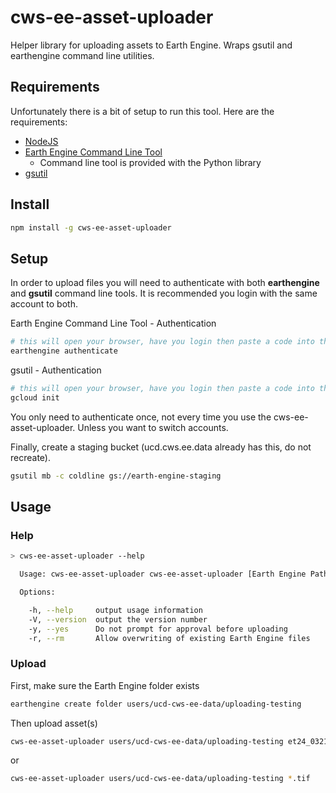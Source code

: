 # cws-ee-asset-uploader
Helper library for uploading assets to Earth Engine.  Wraps gsutil and earthengine command line utilities.

## Requirements

Unfortunately there is a bit of setup to run this tool.  Here are the requirements:

 - [NodeJS](https://nodejs.org/en/download/)
 - [Earth Engine Command Line Tool](https://developers.google.com/earth-engine/python_install)
   - Command line tool is provided with the Python library
 - [gsutil](https://cloud.google.com/sdk/docs/)

## Install

```bash
npm install -g cws-ee-asset-uploader
```

## Setup

In order to upload files you will need to authenticate with both **earthengine** and **gsutil** command line
tools.  It is recommended you login with the same account to both.

Earth Engine Command Line Tool - Authentication
```bash
# this will open your browser, have you login then paste a code into the terminal
earthengine authenticate
``` 

gsutil - Authentication
```bash
# this will open your browser, have you login then paste a code into the terminal
gcloud init
``` 

You only need to authenticate once, not every time you use the cws-ee-asset-uploader.  Unless
you want to switch accounts.

Finally, create a staging bucket (ucd.cws.ee.data already has this, do not recreate).

```bash
gsutil mb -c coldline gs://earth-engine-staging
```

## Usage

### Help

```bash
> cws-ee-asset-uploader --help

  Usage: cws-ee-asset-uploader cws-ee-asset-uploader [Earth Engine Path] <File...>

  Options:

    -h, --help     output usage information
    -V, --version  output the version number
    -y, --yes      Do not prompt for approval before uploading
    -r, --rm       Allow overwriting of existing Earth Engine files
```

### Upload

First, make sure the Earth Engine folder exists
```bash
earthengine create folder users/ucd-cws-ee-data/uploading-testing
```

Then upload asset(s)

```bash
cws-ee-asset-uploader users/ucd-cws-ee-data/uploading-testing et24_03212015_P44R33_L8_BD.tif
```
or
```bash
cws-ee-asset-uploader users/ucd-cws-ee-data/uploading-testing *.tif
```